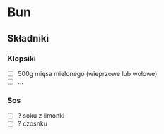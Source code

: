 # Bun

## Składniki



### Klopsiki

- [ ] 500g mięsa mielonego (wieprzowe lub wołowe)
- [ ] ...

### Sos

- [ ] ? soku z limonki
- [ ] ? czosnku